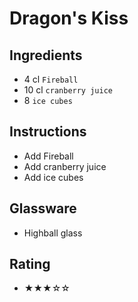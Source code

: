 # Dragon's Kiss

## Ingredients
- 4 cl `Fireball`
- 10 cl `cranberry juice`
- 8 `ice cubes`

## Instructions
- Add Fireball
- Add cranberry juice
- Add ice cubes

## Glassware
- Highball glass

## Rating
- ★★★☆☆